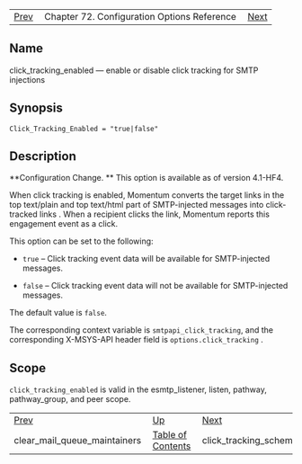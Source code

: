 |     |     |     |
| --- | --- | --- |
| [Prev](conf.ref.clear_mail_queue_maintainers)  | Chapter 72. Configuration Options Reference |  [Next](config.click_tracking_scheme) |

<a name="config.click_tracking_enabled"></a>
## Name

click_tracking_enabled — enable or disable click tracking for SMTP injections

## Synopsis

`Click_Tracking_Enabled = "true|false"`

<a name="idp23874992"></a>
## Description

**Configuration Change. ** This option is available as of version 4.1-HF4.

When click tracking is enabled, Momentum converts the target links in the top text/plain and top text/html part of SMTP-injected messages into click-tracked links . When a recipient clicks the link, Momentum reports this engagement event as a click.

This option can be set to the following:

*   `true` – Click tracking event data will be available for SMTP-injected messages.

*   `false` – Click tracking event data will not be available for SMTP-injected messages.

The default value is `false`.

The corresponding context variable is `smtpapi_click_tracking`, and the corresponding X-MSYS-API header field is `options.click_tracking` .

<a name="idp23885264"></a>
## Scope

`click_tracking_enabled` is valid in the esmtp_listener, listen, pathway, pathway_group, and peer scope.

|     |     |     |
| --- | --- | --- |
| [Prev](conf.ref.clear_mail_queue_maintainers)  | [Up](config.options.ref) |  [Next](config.click_tracking_scheme) |
| clear_mail_queue_maintainers  | [Table of Contents](index) |  click_tracking_scheme |

